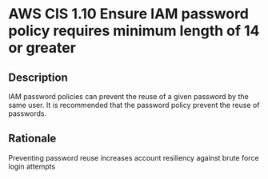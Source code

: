 # AWS CIS 1.10 Ensure IAM password policy requires minimum length of 14 or greater

## Description

IAM password policies can prevent the reuse of a given password by the same user. It is
recommended that the password policy prevent the reuse of passwords.

## Rationale

Preventing password reuse increases account resiliency against brute force login attempts